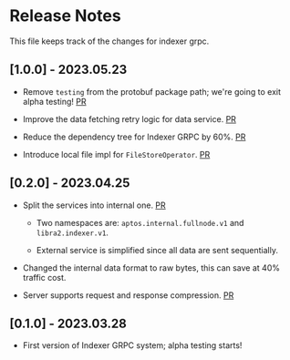 # Release Notes

This file keeps track of the changes for indexer grpc.


## [1.0.0] - 2023.05.23

* Remove `testing` from the protobuf package path; we're going to exit alpha testing! [PR](https://github.com/libra2org/libra2-core/pull/8277)

* Improve the data fetching retry logic for data service. [PR](https://github.com/libra2org/libra2-core/pull/8169)

* Reduce the dependency tree for Indexer GRPC by 60%. [PR](https://github.com/libra2org/libra2-core/pull/8139)

* Introduce local file impl for `FileStoreOperator`. [PR](https://github.com/libra2org/libra2-core/pull/8117)

## [0.2.0] - 2023.04.25

* Split the services into internal one. [PR](https://github.com/libra2org/libra2-core/pull/7632)

  * Two namespaces are: `aptos.internal.fullnode.v1` and `libra2.indexer.v1`. 

  * External service is simplified since all data are sent sequentially.

* Changed the internal data format to raw bytes, this can save at 40% traffic cost. 

* Server supports request and response compression. [PR](https://github.com/libra2org/libra2-core/pull/7907)


## [0.1.0] - 2023.03.28

* First version of Indexer GRPC system; alpha testing starts! 
